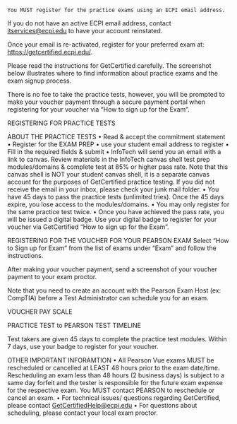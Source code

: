 ```
You MUST register for the practice exams using an ECPI email address.
```

If you do not have an active ECPI email address, contact [itservices@ecpi.edu](mailto:itservices@ecpi.edu) to have your account reinstated. 
 
Once your email is re-activated, register for your preferred exam at: https://getcertified.ecpi.edu/. 

Please read the instructions for GetCertified carefully. The screenshot below illustrates where to find information about practice exams and the exam signup process. 

There is no fee to take the practice tests, however, you will be prompted to make your voucher payment through a secure payment portal when registering for your voucher via “How to sign up for the Exam”. 

REGISTERING FOR PRACTICE TESTS
 

ABOUT THE PRACTICE TESTS
•	Read & accept the commitment statement
•	Register for the EXAM PREP
•	use your student email address to register
•	Fill in the required fields & submit
•	InfoTech will send you an email with a link to canvas. Review materials in the InfoTech canvas shell test prep modules/domains & complete test at 85% or higher pass rate. Note that this canvas shell is NOT your student canvas shell, it is a separate canvas account for the purposes of GetCertified practice testing. If you did not receive the email in your inbox, please check your junk mail folder. 
•	You have 45 days to pass the practice tests (unlimited tries). Once the 45 days expire, you lose access to the modules/domains. 
•	You may only register for the same practice test twice.
•	Once you have achieved the pass rate, you will be issued a digital badge. Use your digital badge to register for your voucher via GetCertified “How to sign up for the Exam”.

REGISTERING FOR THE VOUCHER FOR YOUR PEARSON EXAM
Select “How to Sign up for Exam” from the list of exams under “Exam” and follow the instructions. 

After making your voucher payment, send a screenshot of your voucher payment to your exam proctor.  

Note that you need to create an account with the Pearson Exam Host (ex: CompTIA) before a Test Administrator can schedule you for an exam.



 







VOUCHER PAY SCALE



















PRACTICE TEST to PEARSON TEST TIMELINE
 

Test takers are given 45 days to complete the practice test modules. Within 7 days, use your badge to register for your voucher. 

OTHER IMPORTANT INFORAMTION
•	All Pearson Vue exams MUST be rescheduled or cancelled at LEAST 48 hours prior to the exam date/time. Rescheduling an exam less than 48 hours (2 business days) is subject to a same day forfeit and the tester is responsible for the future exam expense for the respective exam. You MUST contact PEARSON to reschedule or cancel an exam. 
•	For technical issues/ questions regarding GetCertified, please contact GetCertifiedHelp@ecpi.edu
•	For questions about scheduling, please contact your local exam proctor.
